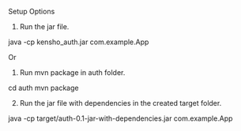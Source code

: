 
Setup Options

1. Run the jar file.

java -cp kensho_auth.jar com.example.App <clientid> <privatekeyfilename> <scope>


Or

1. Run mvn package in auth folder.

cd auth
mvn package

2. Run the jar file with dependencies in the created target folder.

java -cp target/auth-0.1-jar-with-dependencies.jar com.example.App <clientid> <privatekeyfilename> <scope>


